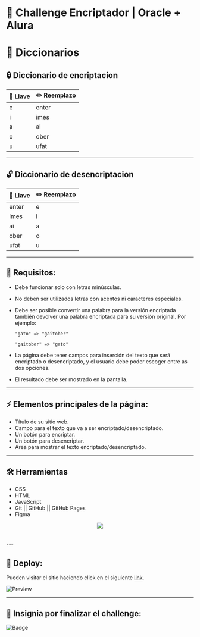 
# 🚀 Challenge Encriptador | Oracle + Alura

# 📒 Diccionarios
## 🔒 Diccionario de encriptacion
| 🔑 Llave | ✏️ Reemplazo |
|-----------|-----------|
| e | enter |
| i | imes |
| a | ai |
| o | ober |
| u | ufat |

---

## 🔓 Diccionario de desencriptacion
| 🔑 Llave | ✏️ Reemplazo |
|-----------|-----------|
| enter | e |
| imes | i |
| ai | a |
| ober | o |
| ufat | u |

---

## 🔎 Requisitos:
- Debe funcionar solo con letras minúsculas.
- No deben ser utilizados letras con acentos ni caracteres especiales.
- Debe ser posible convertir una palabra para la versión encriptada también devolver una palabra encriptada para su versión original. Por ejemplo:

  `"gato" => "gaitober"`

  `"gaitober" => "gato"`

- La página debe tener campos para
inserción del texto que será encriptado o desencriptado, y el usuario debe poder escoger entre as dos opciones.
- El resultado debe ser mostrado en la pantalla.

---

## ⚡ Elementos principales de la página:
- Título de su sitio web.
- Campo para el texto que va a ser encriptado/desencriptado.
- Un botón para encriptar.
- Un botón para desencriptar.
- Área para mostrar el texto encriptado/desencriptado.
---
## 🛠️ Herramientas
  - CSS
  - HTML
  - JavaScript
  - Git || GitHub || GitHub Pages
  - Figma

<div align="center">
    <a href="https://skillicons.dev">
      <img src="https://skillicons.dev/icons?i=css,html,js,git,github,figma" />
    </a>
</div>
<br />

<br />
---

## 🚀 Deploy:
Pueden visitar el sitio haciendo click en el siguiente [link]().

![Preview](https://i.ibb.co/47KJYGB/127-0-0-1-5500-index-html-4.png)

---

## 🏅 Insignia por finalizar el challenge:
![Badge](https://i.ibb.co/JjnSpnN/Badge-Sharer-Alura-Challenge-Oracle-ONE-2000x2000-V3.png)
